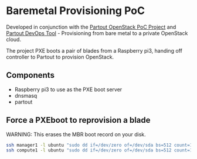 # Baremetal Provisioning PoC

Developed in conjunction with the [Partout OpenStack PoC Project](https://github.com/gbevan/partout_openstack_poc) and
[Partout DevOps Tool](https://github.com/partoutx/partout) - Provisioning from bare metal to a private OpenStack cloud.

The project PXE boots a pair of blades from a Raspberry pi3, handing off controller to Partout to provision OpenStack.

## Components

* Raspberry pi3 to use as the PXE boot server
* dnsmasq
* partout

## Force a PXEboot to reprovision a blade
WARNING: This erases the MBR boot record on your disk.
```bash
ssh manager1 -l ubuntu "sudo dd if=/dev/zero of=/dev/sda bs=512 count=1 && sudo reboot"
ssh compute1 -l ubuntu "sudo dd if=/dev/zero of=/dev/sda bs=512 count=1 && sudo reboot"
```
